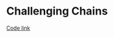 # Challenging Chains

[Code link](https://github.com/dale-waterworth/ANDCodeChallenges/tree/master/src/main/java/challenging/chains)
